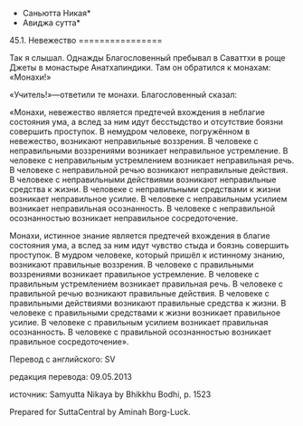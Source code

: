 * Саньютта Никая*
* Авиджа сутта*

45\.1\. Невежество
\=\=\=\=\=\=\=\=\=\=\=\=\=\=\=\=

Так я слышал\. Однажды Благословенный пребывал в Саваттхи в роще Джеты в монастыре Анатхапиндики\. Там он обратился к монахам: «Монахи\!»

«Учитель\!»—ответили те монахи\. Благословенный сказал:

«Монахи, невежество является предтечей вхождения в неблагие состояния ума, а вслед за ним идут бесстыдство и отсутствие боязни совершить проступок\. В немудром человеке, погружённом в невежество, возникают неправильные воззрения\. В человеке с неправильными воззрениями возникает неправильное устремление\. В человеке с неправильным устремлением возникает неправильная речь\. В человеке с неправильной речью возникают неправильные действия\. В человеке с неправильными действиями возникают неправильные средства к жизни\. В человеке с неправильными средствами к жизни возникает неправильное усилие\. В человеке с неправильным усилием возникает неправильная осознанность\. В человеке с неправильной осознанностью возникает неправильное сосредоточение\.

Монахи, истинное знание является предтечей вхождения в благие состояния ума, а вслед за ним идут чувство стыда и боязнь совершить проступок\. В мудром человеке, который пришёл к истинному знанию, возникают правильные воззрения\. В человеке с правильными воззрениями возникает правильное устремление\. В человеке с правильным устремлением возникает правильная речь\. В человеке с правильной речью возникают правильные действия\. В человеке с правильными действиями возникают правильные средства к жизни\. В человеке с правильными средствами к жизни возникает правильное усилие\. В человеке с правильным усилием возникает правильная осознанность\. В человеке с правильной осознанностью возникает правильное сосредоточение»\.

Перевод с английского: SV

редакция перевода: 09\.05\.2013

источник: Samyutta Nikaya by Bhikkhu Bodhi, p\. 1523

Prepared for SuttaCentral by Aminah Borg\-Luck\.